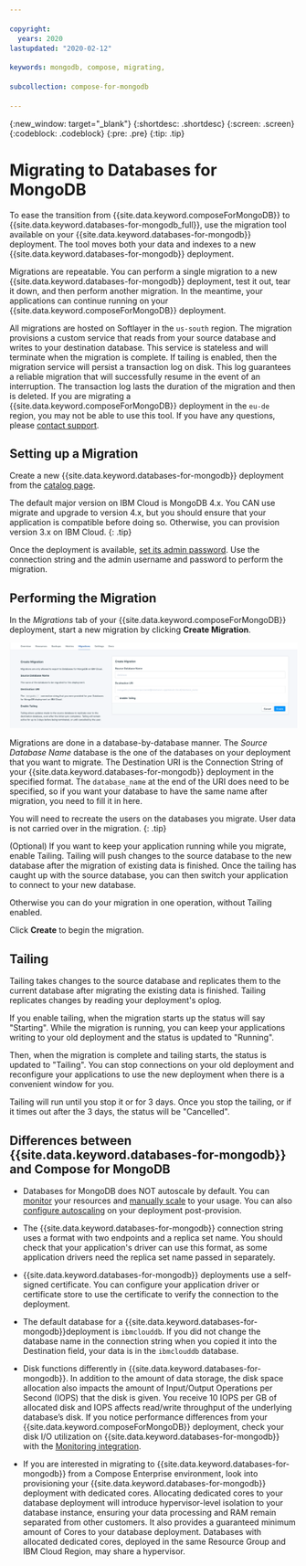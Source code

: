 ```yaml
---

copyright:
  years: 2020
lastupdated: "2020-02-12"

keywords: mongodb, compose, migrating, 

subcollection: compose-for-mongodb

---
```


{:new_window: target="_blank"}
{:shortdesc: .shortdesc}
{:screen: .screen}
{:codeblock: .codeblock}
{:pre: .pre}
{:tip: .tip}


# Migrating to Databases for MongoDB

To ease the transition from {{site.data.keyword.composeForMongoDB}} to {{site.data.keyword.databases-for-mongodb_full}}, use the migration tool available on your {{site.data.keyword.databases-for-mongodb}} deployment. The tool moves both your data and indexes to a new {{site.data.keyword.databases-for-mongodb}} deployment.

Migrations are repeatable. You can perform a single migration to a new {{site.data.keyword.databases-for-mongodb}} deployment, test it out, tear it down, and then perform another migration. In the meantime, your applications can continue running on your {{site.data.keyword.composeForMongoDB}} deployment.

All migrations are hosted on Softlayer in the `us-south` region. The migration provisions a custom service that reads from your source database and writes to your destination database. This service is stateless and will terminate when the migration is complete. If tailing is enabled, then the migration service will persist a transaction log on disk. This log guarantees a reliable migration that will successfully resume in the event of an interruption. The transaction log lasts the duration of the migration and then is deleted. If you are migrating a {{site.data.keyword.composeForMongoDB}} deployment in the `eu-de` region, you may not be able to use this tool.  If you have any questions, please [contact support](https://cloud.ibm.com/unifiedsupport/cases). 

## Setting up a Migration

Create a new {{site.data.keyword.databases-for-mongodb}} deployment from the [catalog page](https://cloud.ibm.com/catalog/services/databases-for-mongodb). 

The default major version on IBM Cloud is MongoDB 4.x. You CAN use migrate and upgrade to version 4.x, but you should ensure that your application is compatible before doing so. Otherwise, you can provision version 3.x on IBM Cloud.
{: .tip}

Once the deployment is available, [set its admin password](/docs/services/databases-for-mongodb?topic=databases-for-mongodb-admin-password). Use the connection string and the admin username and password to perform the migration.

## Performing the Migration

In the _Migrations_ tab of your {{site.data.keyword.composeForMongoDB}} deployment, start a new migration by clicking **Create Migration**.

![Create Migration Panel](images/migrating-panel.png)

Migrations are done in a database-by-database manner. The _Source Database Name_ database is the one of the databases on your deployment that you want to migrate. The Destination URI is the Connection String of your {{site.data.keyword.databases-for-mongodb}} deployment in the specified format. The `database_name` at the end of the URI does need to be specified, so if you want your database to have the same name after migration, you need to fill it in here.

You will need to recreate the users on the databases you migrate. User data is not carried over in the migration.
{: .tip}

(Optional) If you want to keep your application running while you migrate, enable Tailing. Tailing will push changes to the source database to the new database after the migration of existing data is finished. Once the tailing has caught up with the source database, you can then switch your application to connect to your new database.

Otherwise you can do your migration in one operation, without Tailing enabled.

Click **Create** to begin the migration.

## Tailing

Tailing takes changes to the source database and replicates them to the current database after migrating the existing data is finished. Tailing replicates changes by reading your deployment's oplog.

If you enable tailing, when the migration starts up the status will say "Starting". While the migration is running, you can keep your applications writing to your old deployment and the status is updated to "Running".

Then, when the migration is complete and tailing starts, the status is updated to "Tailing". You can stop connections on your old deployment and reconfigure your applications to use the new deployment when there is a convenient window for you.

Tailing will run until you stop it or for 3 days. Once you stop the tailing, or if it times out after the 3 days, the status will be "Cancelled".

## Differences between {{site.data.keyword.databases-for-mongodb}} and Compose for MongoDB

- Databases for MongoDB does NOT autoscale by default. You can [monitor](/docs/services/databases-for-mongodb?topic=cloud-databases-monitoring) your resources and [manually scale](/docs/services/databases-for-mongodb?topic=databases-for-mongodb-resources-scaling) to your usage. You can also [configure autoscaling](/docs/services/databases-for-mongodb?topic=databases-for-mongodb-autoscaling) on your deployment post-provision.

- The {{site.data.keyword.databases-for-mongodb}} connection string uses a format with two endpoints and a replica set name. You should check that your application's driver can use this format, as some application drivers need the replica set name passed in separately.

- {{site.data.keyword.databases-for-mongodb}} deployments use a self-signed certificate. You can configure your application driver or certificate store to use the certificate to verify the connection to the deployment.

- The default database for a {{site.data.keyword.databases-for-mongodb}}deployment is `ibmclouddb`. If you did not change the database name in the connection string when you copied it into the Destination field, your data is in the `ibmclouddb` database.

- Disk functions differently in {{site.data.keyword.databases-for-mongodb}}. In addition to the amount of data storage, the disk space allocation also impacts the amount of Input/Output Operations per Second (IOPS) that the disk is given. You receive 10 IOPS per GB of allocated disk and IOPS affects read/write throughput of the underlying database’s disk. If you notice performance differences from your {{site.data.keyword.composeForMongoDB}} deployment, check your disk I/O utilization on {{site.data.keyword.databases-for-mongodb}} with the [Monitoring integration](/docs/services/databases-for-mongodb?topic=cloud-databases-monitoring).

- If you are interested in migrating to {{site.data.keyword.databases-for-mongodb}} from a Compose Enterprise environment, look into provisioning your {{site.data.keyword.databases-for-mongodb}} deployment with dedicated cores. Allocating dedicated cores to your database deployment will introduce hypervisor-level isolation to your database instance, ensuring your data processing and RAM remain separated from other customers. It also provides a guaranteed minimum amount of Cores to your database deployment. Databases with allocated dedicated cores, deployed in the same Resource Group and IBM Cloud Region, may share a hypervisor.

